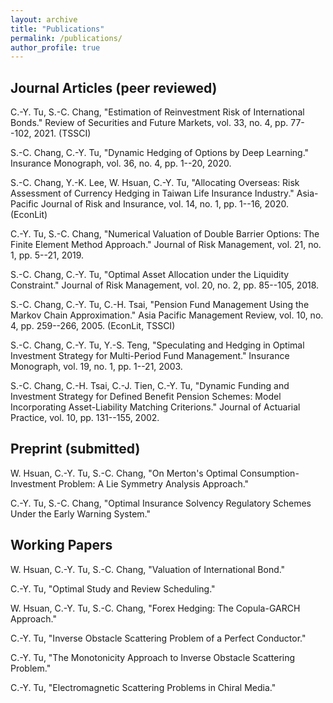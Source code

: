 ```yaml
---
layout: archive
title: "Publications"
permalink: /publications/
author_profile: true
---
```



## Journal Articles (peer reviewed)

 C.-Y. Tu,  S.-C. Chang, "Estimation of Reinvestment Risk of International Bonds." Review of Securities and Future Markets, vol. 33, no. 4, pp. 77--102, 2021. (TSSCI)
<a href="https://chang-ye-tu.github.io/files/pdf/research/reinv_tw.pdf"><i class="fas fa-fw fa-file-pdf zoom" aria-hidden="true"></i></a> <a href="https://github.com/chang-ye-tu/reinv"><i class="fab fa-fw fa-github zoom" aria-hidden="true"></i></a>

 S.-C. Chang,  C.-Y. Tu, "Dynamic Hedging of Options by Deep Learning." Insurance Monograph, vol. 36, no. 4, pp. 1--20, 2020.
<a href="https://chang-ye-tu.github.io/files/pdf/research/hedge_tw.pdf"><i class="fas fa-fw fa-file-pdf zoom" aria-hidden="true"></i></a>

 S.-C. Chang,  Y.-K. Lee,  W. Hsuan,  C.-Y. Tu, "Allocating Overseas: Risk Assessment of Currency Hedging in Taiwan Life Insurance Industry." Asia-Pacific Journal of Risk and Insurance, vol. 14, no. 1, pp. 1--16, 2020. (EconLit)
<a href="https://doi.org/10.1515/apjri-2018-0015"><i class="fas fa-fw fa-link zoom" aria-hidden="true"></i></a>

 C.-Y. Tu,  S.-C. Chang, "Numerical Valuation of Double Barrier Options: The Finite Element Method Approach." Journal of Risk Management, vol. 21, no. 1, pp. 5--21, 2019.
<a href="https://chang-ye-tu.github.io/files/pdf/research/fem_tw.pdf"><i class="fas fa-fw fa-file-pdf zoom" aria-hidden="true"></i></a> <a href="https://github.com/chang-ye-tu/fem"><i class="fab fa-fw fa-github zoom" aria-hidden="true"></i></a>

 S.-C. Chang,  C.-Y. Tu, "Optimal Asset Allocation under the Liquidity Constraint." Journal of Risk Management, vol. 20, no. 2, pp. 85--105, 2018.
<a href="https://chang-ye-tu.github.io/files/pdf/research/illiquid.pdf"><i class="fas fa-fw fa-file-pdf zoom" aria-hidden="true"></i></a>

 S.-C. Chang,  C.-Y. Tu,  C.-H. Tsai, "Pension Fund Management Using the Markov Chain Approximation." Asia Pacific Management Review, vol. 10, no. 4, pp. 259--266, 2005. (EconLit, TSSCI)
<a href="https://www.researchgate.net/profile/Shih-Chieh-Chang-2/publication/268359955_Pension_Fund_Management_Using_the_Markov_Chain_Approximation/links/54e2f25b0cf296663797fc5a/Pension-Fund-Management-Using-the-Markov-Chain-Approximation.pdf"><i class="fas fa-fw fa-file-pdf zoom" aria-hidden="true"></i></a>

 S.-C. Chang,  C.-Y. Tu,  Y.-S. Teng, "Speculating and Hedging in Optimal Investment Strategy for Multi-Period Fund Management." Insurance Monograph, vol. 19, no. 1, pp. 1--21, 2003.

 S.-C. Chang,  C.-H. Tsai,  C.-J. Tien,  C.-Y. Tu, "Dynamic Funding and Investment Strategy for Defined Benefit Pension Schemes: Model Incorporating Asset-Liability Matching Criterions." Journal of Actuarial Practice, vol. 10, pp. 131--155, 2002.
<a href="https://digitalcommons.unl.edu/cgi/viewcontent.cgi?article=1039&context=joap"><i class="fas fa-fw fa-file-pdf zoom" aria-hidden="true"></i></a>

## Preprint (submitted)

 W. Hsuan,  C.-Y. Tu,  S.-C. Chang, "On Merton&apos;s Optimal Consumption-Investment Problem: A Lie Symmetry Analysis Approach."
<a href="https://chang-ye-tu.github.io/files/pdf/research/lie.pdf"><i class="fas fa-fw fa-file-pdf zoom" aria-hidden="true"></i></a> <a href="https://github.com/chang-ye-tu/lie"><i class="fab fa-fw fa-github zoom" aria-hidden="true"></i></a>

 C.-Y. Tu,  S.-C. Chang, "Optimal Insurance Solvency Regulatory Schemes Under the Early Warning System."
<a href="https://chang-ye-tu.github.io/files/pdf/research/reg.pdf"><i class="fas fa-fw fa-file-pdf zoom" aria-hidden="true"></i></a> <a href="https://github.com/chang-ye-tu/reg"><i class="fab fa-fw fa-github zoom" aria-hidden="true"></i></a>

## Working Papers

 W. Hsuan,  C.-Y. Tu,  S.-C. Chang, "Valuation of International Bond."

 C.-Y. Tu, "Optimal Study and Review Scheduling."

 W. Hsuan,  C.-Y. Tu,  S.-C. Chang, "Forex Hedging: The Copula-GARCH Approach."

 C.-Y. Tu, "Inverse Obstacle Scattering Problem of a Perfect Conductor."
<a href="https://chang-ye-tu.github.io/files/pdf/research/draft.pdf"><i class="fas fa-fw fa-file-pdf zoom" aria-hidden="true"></i></a> <a href="https://github.com/chang-ye-tu/ka"><i class="fab fa-fw fa-github zoom" aria-hidden="true"></i></a>

 C.-Y. Tu, "The Monotonicity Approach to Inverse Obstacle Scattering Problem."
<a href="https://chang-ye-tu.github.io/files/pdf/research/t.pdf"><i class="fas fa-fw fa-file-pdf zoom" aria-hidden="true"></i></a> <a href="https://github.com/chang-ye-tu/ka"><i class="fab fa-fw fa-github zoom" aria-hidden="true"></i></a>

 C.-Y. Tu, "Electromagnetic Scattering Problems in Chiral Media."
<a href="https://chang-ye-tu.github.io/files/pdf/research/thesis.pdf"><i class="fas fa-fw fa-file-pdf zoom" aria-hidden="true"></i></a> <a href="https://github.com/chang-ye-tu/ka"><i class="fab fa-fw fa-github zoom" aria-hidden="true"></i></a>